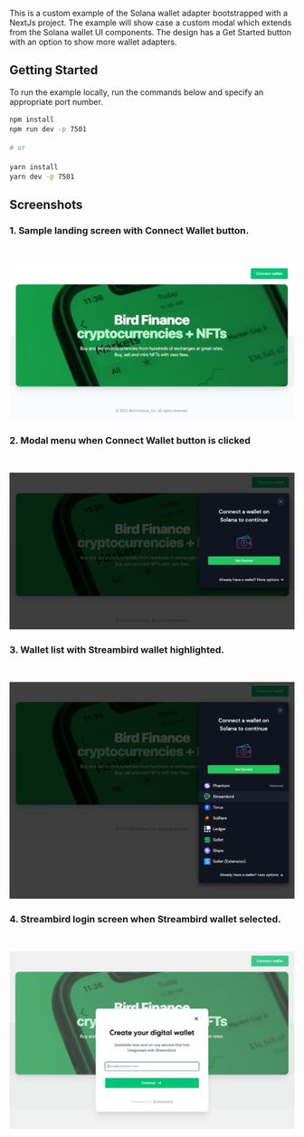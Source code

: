 This is a custom example of the Solana wallet adapter bootstrapped with a NextJs project. The example will show case a custom modal which extends from the Solana wallet UI components. The design has a Get Started button with an option to show more wallet adapters.

## Getting Started

To run the example locally, run the commands below and specify an appropriate port number.

```bash
npm install
npm run dev -p 7501

# or

yarn install
yarn dev -p 7501
```

## Screenshots

### 1. Sample landing screen with Connect Wallet button.
<br>


![Screenshot](./images/L1.png)

### 2. Modal menu when Connect Wallet button is clicked
<br>

![Screenshot](./images/L2.png)

### 3. Wallet list with Streambird wallet highlighted.
<br>

![Screenshot](./images/L3.png)

### 4. Streambird login screen when Streambird wallet selected.  
<br>

![Screenshot](./images/L4.png)

